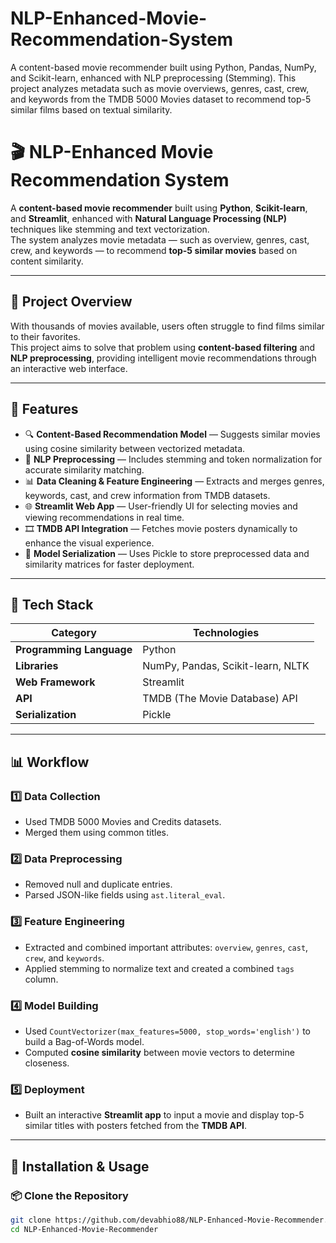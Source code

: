 # NLP-Enhanced-Movie-Recommendation-System
A content-based movie recommender built using Python, Pandas, NumPy, and Scikit-learn, enhanced with NLP preprocessing (Stemming). This project analyzes metadata such as movie overviews, genres, cast, crew, and keywords from the TMDB 5000 Movies dataset to recommend top-5 similar films based on textual similarity.

# 🎬 NLP-Enhanced Movie Recommendation System

A **content-based movie recommender** built using **Python**, **Scikit-learn**, and **Streamlit**, enhanced with **Natural Language Processing (NLP)** techniques like stemming and text vectorization.  
The system analyzes movie metadata — such as overview, genres, cast, crew, and keywords — to recommend **top-5 similar movies** based on content similarity.

---

## 🧠 Project Overview

With thousands of movies available, users often struggle to find films similar to their favorites.  
This project aims to solve that problem using **content-based filtering** and **NLP preprocessing**, providing intelligent movie recommendations through an interactive web interface.

---

## 🚀 Features

- 🔍 **Content-Based Recommendation Model** — Suggests similar movies using cosine similarity between vectorized metadata.  
- 🧩 **NLP Preprocessing** — Includes stemming and token normalization for accurate similarity matching.  
- 📊 **Data Cleaning & Feature Engineering** — Extracts and merges genres, keywords, cast, and crew information from TMDB datasets.  
- 🌐 **Streamlit Web App** — User-friendly UI for selecting movies and viewing recommendations in real time.  
- 🎞️ **TMDB API Integration** — Fetches movie posters dynamically to enhance the visual experience.  
- 💾 **Model Serialization** — Uses Pickle to store preprocessed data and similarity matrices for faster deployment.

---

## 🧩 Tech Stack

| Category | Technologies |
|-----------|---------------|
| **Programming Language** | Python |
| **Libraries** | NumPy, Pandas, Scikit-learn, NLTK |
| **Web Framework** | Streamlit |
| **API** | TMDB (The Movie Database) API |
| **Serialization** | Pickle |

---

## 📊 Workflow

### 1️⃣ Data Collection  
- Used TMDB 5000 Movies and Credits datasets.  
- Merged them using common titles.  

### 2️⃣ Data Preprocessing  
- Removed null and duplicate entries.  
- Parsed JSON-like fields using `ast.literal_eval`.

### 3️⃣ Feature Engineering  
- Extracted and combined important attributes: `overview`, `genres`, `cast`, `crew`, and `keywords`.  
- Applied stemming to normalize text and created a combined `tags` column.  

### 4️⃣ Model Building  
- Used `CountVectorizer(max_features=5000, stop_words='english')` to build a Bag-of-Words model.  
- Computed **cosine similarity** between movie vectors to determine closeness.  

### 5️⃣ Deployment  
- Built an interactive **Streamlit app** to input a movie and display top-5 similar titles with posters fetched from the **TMDB API**.  

---

## 🧰 Installation & Usage

### 📦 Clone the Repository
```bash
git clone https://github.com/devabhio88/NLP-Enhanced-Movie-Recommender.git
cd NLP-Enhanced-Movie-Recommender
